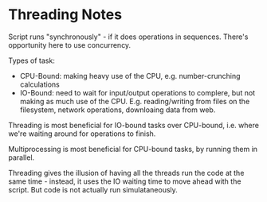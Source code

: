 # Threading Notes

Script runs "synchronously" - if it does operations in sequences. There's opportunity here to use concurrency.

Types of task:
* CPU-Bound: making heavy use of the CPU, e.g. number-crunching calculations
* IO-Bound: need to wait for input/output operations to complere, but not making as much use of the CPU. E.g. reading/writing from files on the filesystem, network operations, downloaing data from web.

Threading is most beneficial for IO-bound tasks over CPU-bound, i.e. where we're waiting around for operations to finish.

Multiprocessing is most beneficial for CPU-bound tasks, by running them in parallel.

Threading gives the illusion of having all the threads run the code at the same time - instead, it uses the IO waiting time to move ahead with the script. But code is not actually run simulataneously.
